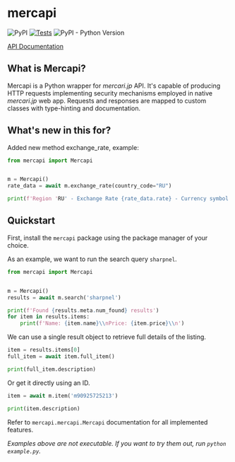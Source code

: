 # mercapi

![PyPI](https://img.shields.io/pypi/v/mercapi)
[![Tests](https://github.com/take-kun/mercapi/actions/workflows/check.yaml/badge.svg?branch=main)](https://github.com/take-kun/mercapi/actions/workflows/check.yaml)
![PyPI - Python Version](https://img.shields.io/pypi/pyversions/mercapi)

[API Documentation](https://take-kun.github.io/mercapi/)

## What is Mercapi?

Mercapi is a Python wrapper for *mercari.jp* API.
It's capable of producing HTTP requests implementing security mechanisms employed in native *mercari.jp* web app.
Requests and responses are mapped to custom classes with type-hinting and documentation.

## What's new in this for?

Added new method exchange_rate, example:

```python
from mercapi import Mercapi


m = Mercapi()
rate_data = await m.exchange_rate(country_code="RU") 

print(f'Region 'RU' - Exchange Rate {rate_data.rate} - Currency symbol {rate_data.currency_code})

```

## Quickstart

First, install the `mercapi` package using the package manager of your choice.

As an example, we want to run the search query `sharpnel`.

```python
from mercapi import Mercapi


m = Mercapi()
results = await m.search('sharpnel')

print(f'Found {results.meta.num_found} results')
for item in results.items:
    print(f'Name: {item.name}\\nPrice: {item.price}\\n')

```

We can use a single result object to retrieve full details of the listing.
```python
item = results.items[0]
full_item = await item.full_item()

print(full_item.description)
```

Or get it directly using an ID.
```python
item = await m.item('m90925725213')

print(item.description)
```

Refer to `mercapi.mercapi.Mercapi` documentation for all implemented features.

*Examples above are not executable. If you want to try them out, run `python example.py`.*
